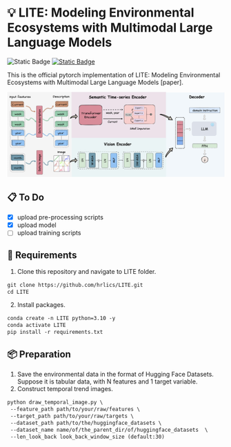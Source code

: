 # :bulb: LITE: Modeling Environmental Ecosystems with Multimodal Large Language Models

![Static Badge](https://img.shields.io/badge/License-MIT-green) [![Static Badge](https://img.shields.io/badge/Paper-Arxiv-red)](https://arxiv.org/abs/2404.01165)

This is the official pytorch implementation of LITE: Modeling Environmental Ecosystems with Multimodal Large Language Models <a href="https://arxiv.org/abs/2404.01165" style="text-decoration:none;">[paper]</a>.

<p align="center">
 <img src="./assets/LITE.jpg" alt="Model Figure" width="800"/>
</p>


## :clipboard: To Do
 - [x] upload pre-processing scripts
 - [x] upload model
 - [ ] upload training scripts

## :memo: Requirements
1. Clone this repository and navigate to LITE folder.
```
git clone https://github.com/hrlics/LITE.git
cd LITE
```
2. Install packages.
```
conda create -n LITE python=3.10 -y
conda activate LITE
pip install -r requirements.txt
```



## 📦 Preparation
1. Save the environmental data in the format of Hugging Face Datasets. Suppose it is tabular data, with N features and 1 target variable.
2. Construct temporal trend images.
```
python draw_temporal_image.py \
 --feature_path path/to/your/raw/features \
 --target_path path/to/your/raw/targets \
 --dataset_path path/to/the/huggingface_datasets \
 --dataset_name name/of/the_parent_dir/of/huggingface_datasets  \
 --len_look_back look_back_window_size (default:30)
```



